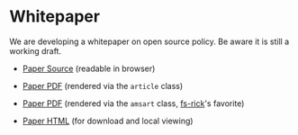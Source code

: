 # Whitepaper

We are developing a whitepaper on open source policy.  Be aware it is
still a working draft.

- [Paper Source](modernizing.org) (readable in browser)

- [Paper PDF](modernizing-article.pdf) (rendered via the `article` class)

- [Paper PDF](modernizing-amsart.pdf) (rendered via the `amsart` class, [fs-rick](https://github.com/fs-rick)'s favorite)

- [Paper HTML](modernizing.html) (for download and local viewing)
